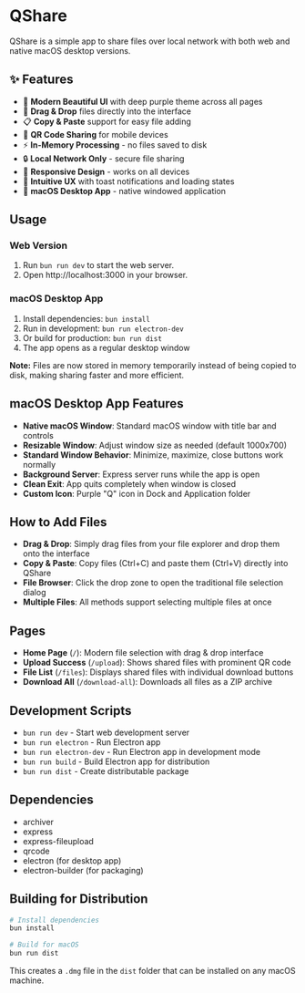 # QShare

QShare is a simple app to share files over local network with both web and native macOS desktop versions.

## ✨ Features

- 🎨 **Modern Beautiful UI** with deep purple theme across all pages
- 📁 **Drag & Drop** files directly into the interface
- 📋 **Copy & Paste** support for easy file adding
- 📱 **QR Code Sharing** for mobile devices
- ⚡ **In-Memory Processing** - no files saved to disk
- 🔒 **Local Network Only** - secure file sharing
- 📱 **Responsive Design** - works on all devices
- 🎯 **Intuitive UX** with toast notifications and loading states
- 🍎 **macOS Desktop App** - native windowed application

## Usage

### Web Version
1. Run `bun run dev` to start the web server.
2. Open http://localhost:3000 in your browser.

### macOS Desktop App
1. Install dependencies: `bun install`
2. Run in development: `bun run electron-dev`
3. Or build for production: `bun run dist`
4. The app opens as a regular desktop window

**Note:** Files are now stored in memory temporarily instead of being copied to disk, making sharing faster and more efficient.

## macOS Desktop App Features

- **Native macOS Window**: Standard macOS window with title bar and controls
- **Resizable Window**: Adjust window size as needed (default 1000x700)
- **Standard Window Behavior**: Minimize, maximize, close buttons work normally
- **Background Server**: Express server runs while the app is open
- **Clean Exit**: App quits completely when window is closed
- **Custom Icon**: Purple "Q" icon in Dock and Application folder

## How to Add Files

- **Drag & Drop**: Simply drag files from your file explorer and drop them onto the interface
- **Copy & Paste**: Copy files (Ctrl+C) and paste them (Ctrl+V) directly into QShare
- **File Browser**: Click the drop zone to open the traditional file selection dialog
- **Multiple Files**: All methods support selecting multiple files at once

## Pages

- **Home Page** (`/`): Modern file selection with drag & drop interface
- **Upload Success** (`/upload`): Shows shared files with prominent QR code
- **File List** (`/files`): Displays shared files with individual download buttons
- **Download All** (`/download-all`): Downloads all files as a ZIP archive

## Development Scripts

- `bun run dev` - Start web development server
- `bun run electron` - Run Electron app
- `bun run electron-dev` - Run Electron app in development mode
- `bun run build` - Build Electron app for distribution
- `bun run dist` - Create distributable package

## Dependencies

- archiver
- express
- express-fileupload
- qrcode
- electron (for desktop app)
- electron-builder (for packaging)

## Building for Distribution

```bash
# Install dependencies
bun install

# Build for macOS
bun run dist
```

This creates a `.dmg` file in the `dist` folder that can be installed on any macOS machine.
